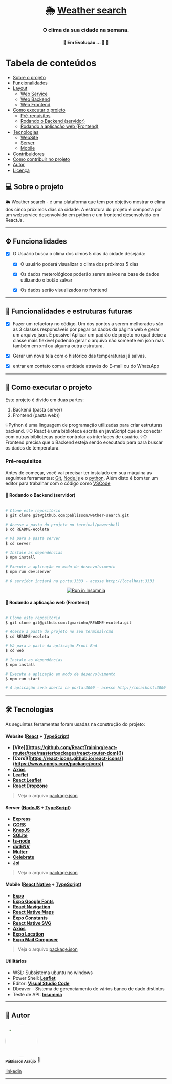 
<h1 align="center">
     🌦️ <a href="#" alt="app weather search"> Weather search </a>
</h1>

<h3 align="center">
    O clima da sua cidade na semana.  
</h3>



<h4 align="center">
	🚧   Em Evolução ... 🚀 🚧
</h4>

Tabela de conteúdos
=================
<!--ts-->
   * [Sobre o projeto](#-sobre-o-projeto)
   * [Funcionalidades](#-funcionalidades)
   * [Layout](#-layout)
     * [Web Service](#webservice)
     * [Web Backend](#webbackend)
     * [Web Frontend](#webfrontend)
   * [Como executar o projeto](#-como-executar-o-projeto)
     * [Pré-requisitos](#pré-requisitos)
     * [Rodando o Backend (servidor)](#user-content--rodando-o-backend-servidor)
     * [Rodando a aplicação web (Frontend)](#user-content--rodando-a-aplicação-web-frontend)
   * [Tecnologias](#-tecnologias)
     * [WebSite](#user-content-website--react----typescript)
     * [Server](#user-content-server--nodejs----typescript)
     * [Mobile](#user-content-mobile--react-native----typescript)
   * [Contribuidores](#-contribuidores)
   * [Como contribuir no projeto](#-como-contribuir-no-projeto)
   * [Autor](#-autor)
   * [Licença](#user-content--licença)
<!--te-->


## 💻 Sobre o projeto

🌦️ Weather search - é uma plataforma que tem por objetivo mostrar o clima dos cinco próximos dias da cidade. A estrutura do projeto é composta por um webservice desenvolvido em python e um frontend desenvolvido em ReactJs.


---

## ⚙️ Funcionalidades

- [x] O Usuário busca o clima dos ulmos 5 dias da cidade desejada:
  - [x] O usuário poderá visualizar o clima dos próximos 5 dias
  - [x] Os dados meterológicos poderão serem salvos na base de dados utilizando o botão salvar
  - [x] Os dados serão visualizados no frontend


---

## 🛫 Funcionalidades e estruturas futuras

- [x] Fazer um refactory no código. Um dos pontos a serem melhorados são as 3 classes responsáveis por pegar os dados da página web e gerar um arquivo json. É possível Aplicar um padrão de projeto no qual deixe a classe mais flexivel podendo gerar o arquivo não somente em json mas também em xml ou alguma outra estrutura.
- [x] Gerar um nova tela com o histórico das temperaturas já salvas.
- [x] entrar em contato com a entidade através do E-mail ou do WhatsApp



---

## 🚀 Como executar o projeto

Este projeto é divido em duas partes:
1. Backend (pasta server) 
2. Frontend (pasta web))

💡Python é uma linguagem de programação utilizadas para criar estruturas backend.
💡O React é uma biblioteca escrita en javaScript que ao conectar com outras bibliotecas pode controlar as interfaces de usuário.
💡O Frontend precisa que o Backend esteja sendo executado para para buscar os dados de temperatura.

### Pré-requisitos

Antes de começar, você vai precisar ter instalado em sua máquina as seguintes ferramentas:
[Git](https://git-scm.com), [Node.js](https://nodejs.org/en/) e o [python](https://www.python.org/). 
Além disto é bom ter um editor para trabalhar com o código como [VSCode](https://code.visualstudio.com/)

#### 🎲 Rodando o Backend (servidor)

```bash

# Clone este repositório
$ git clone git@github.com:pablisson/wether-search.git

# Acesse a pasta do projeto no terminal/powershell
$ cd README-ecoleta

# Vá para a pasta server
$ cd server

# Instale as dependências
$ npm install

# Execute a aplicação em modo de desenvolvimento
$ npm run dev:server

# O servidor inciará na porta:3333 - acesse http://localhost:3333 

```
<p align="center">
  <a href="https://github.com/tgmarinho/README-ecoleta/blob/master/Insomnia_API_Ecoletajson.json" target="_blank"><img src="https://insomnia.rest/images/run.svg" alt="Run in Insomnia"></a>
</p>


#### 🧭 Rodando a aplicação web (Frontend)

```bash

# Clone este repositório
$ git clone git@github.com:tgmarinho/README-ecoleta.git

# Acesse a pasta do projeto no seu terminal/cmd
$ cd README-ecoleta

# Vá para a pasta da aplicação Front End
$ cd web

# Instale as dependências
$ npm install

# Execute a aplicação em modo de desenvolvimento
$ npm run start

# A aplicação será aberta na porta:3000 - acesse http://localhost:3000

```

---

## 🛠 Tecnologias

As seguintes ferramentas foram usadas na construção do projeto:

#### **Website**  ([React](https://reactjs.org/)  +  [TypeScript](https://vitejs.dev/guide/))

-   **[Vite]([https://github.com/ReactTraining/react-router/tree/master/packages/react-router-dom](])**
-   **[Cors]([https://react-icons.github.io/react-icons/](https://www.npmjs.com/package/cors])**
-   **[Axios](https://github.com/axios/axios)**
-   **[Leaflet](https://react-leaflet.js.org/en/)**
-   **[React Leaflet](https://react-leaflet.js.org/)**
-   **[React Dropzone](https://github.com/react-dropzone/react-dropzone)**

> Veja o arquivo  [package.json](https://github.com/tgmarinho/README-ecoleta/blob/master/web/package.json)

#### [](https://github.com/tgmarinho/Ecoleta#server-nodejs--typescript)**Server**  ([NodeJS](https://nodejs.org/en/)  +  [TypeScript](https://www.typescriptlang.org/))

-   **[Express](https://expressjs.com/)**
-   **[CORS](https://expressjs.com/en/resources/middleware/cors.html)**
-   **[KnexJS](http://knexjs.org/)**
-   **[SQLite](https://github.com/mapbox/node-sqlite3)**
-   **[ts-node](https://github.com/TypeStrong/ts-node)**
-   **[dotENV](https://github.com/motdotla/dotenv)**
-   **[Multer](https://github.com/expressjs/multer)**
-   **[Celebrate](https://github.com/arb/celebrate)**
-   **[Joi](https://github.com/hapijs/joi)**

> Veja o arquivo  [package.json](https://github.com/tgmarinho/README-ecoleta/blob/master/server/package.json)

#### [](https://github.com/tgmarinho/Ecoleta#mobile-react-native--typescript)**Mobile**  ([React Native](http://www.reactnative.com/)  +  [TypeScript](https://www.typescriptlang.org/))

-   **[Expo](https://expo.io/)**
-   **[Expo Google Fonts](https://github.com/expo/google-fonts)**
-   **[React Navigation](https://reactnavigation.org/)**
-   **[React Native Maps](https://github.com/react-native-community/react-native-maps)**
-   **[Expo Constants](https://docs.expo.io/versions/latest/sdk/constants/)**
-   **[React Native SVG](https://github.com/react-native-community/react-native-svg)**
-   **[Axios](https://github.com/axios/axios)**
-   **[Expo Location](https://docs.expo.io/versions/latest/sdk/location/)**
-   **[Expo Mail Composer](https://docs.expo.io/versions/latest/sdk/mail-composer/)**

> Veja o arquivo  [package.json](https://github.com/tgmarinho/README-ecoleta/blob/master/mobile/package.json)

#### [](https://github.com/tgmarinho/Ecoleta#utilit%C3%A1rios)**Utilitários**

-   WSL:  Subsistema ubuntu no windows
-   Power Shell:  **[Leaflet](https://react-leaflet.js.org/en/)**
-   Editor:  **[Visual Studio Code](https://code.visualstudio.com/)**  
-   Dbeaver - Sistema de gerenciamento de vários banco de dado distintos
-   Teste de API:  **[Insomnia](https://insomnia.rest/)**



---

## 🦸 Autor


 <img style="border-radius: 50%;" src="https://media-exp1.licdn.com/dms/image/C4D03AQFICWmbaQJtJw/profile-displayphoto-shrink_200_200/0/1516768728498?e=2147483647&v=beta&t=GtFjq-GOh1stWfxZZEc5ICR8yvwXfxelw58E8pX1H10" width="100px;" alt=""/>
 <br />
 <sub><b>Páblisson Araújo</b></sub> 🚀
 <br />

<a href="www.linkedin.com/in/páblisson-araujo">linkedin</a>


---

